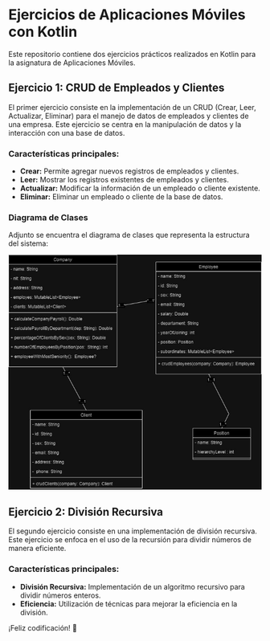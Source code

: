 
# Ejercicios de Aplicaciones Móviles con Kotlin

Este repositorio contiene dos ejercicios prácticos realizados en Kotlin para la asignatura de Aplicaciones Móviles.

## Ejercicio 1: CRUD de Empleados y Clientes

El primer ejercicio consiste en la implementación de un CRUD (Crear, Leer, Actualizar, Eliminar) para el manejo de datos de empleados y clientes de una empresa. Este ejercicio se centra en la manipulación de datos y la interacción con una base de datos.

### Características principales:

- **Crear:** Permite agregar nuevos registros de empleados y clientes.
- **Leer:** Mostrar los registros existentes de empleados y clientes.
- **Actualizar:** Modificar la información de un empleado o cliente existente.
- **Eliminar:** Eliminar un empleado o cliente de la base de datos.

### Diagrama de Clases

Adjunto se encuentra el diagrama de clases que representa la estructura del sistema:

![Diagrama de Clases](company.jpg)

## Ejercicio 2: División Recursiva

El segundo ejercicio consiste en una implementación de división recursiva. Este ejercicio se enfoca en el uso de la recursión para dividir números de manera eficiente.

### Características principales:

- **División Recursiva:** Implementación de un algoritmo recursivo para dividir números enteros.
- **Eficiencia:** Utilización de técnicas para mejorar la eficiencia en la división.


¡Feliz codificación! 🚀

